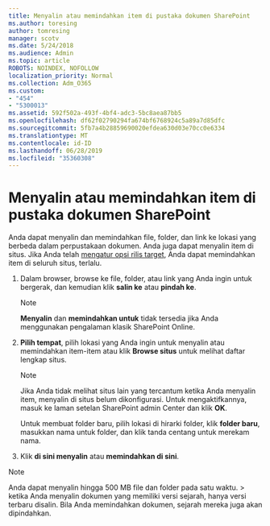 ```yaml
---
title: Menyalin atau memindahkan item di pustaka dokumen SharePoint
ms.author: toresing
author: tomresing
manager: scotv
ms.date: 5/24/2018
ms.audience: Admin
ms.topic: article
ROBOTS: NOINDEX, NOFOLLOW
localization_priority: Normal
ms.collection: Adm_O365
ms.custom:
- "454"
- "5300013"
ms.assetid: 592f502a-493f-4bf4-adc3-5bc8aea87bb5
ms.openlocfilehash: df62f02790294fa674bf6768924c5a89a7d85dfc
ms.sourcegitcommit: 5fb7a4b28859690020efdea630d03e70cc0e6334
ms.translationtype: MT
ms.contentlocale: id-ID
ms.lasthandoff: 06/28/2019
ms.locfileid: "35360308"
---
```

# <a name="copy-or-move-items-in-a-sharepoint-document-library"></a>Menyalin atau memindahkan item di pustaka dokumen SharePoint

Anda dapat menyalin dan memindahkan file, folder, dan link ke lokasi yang berbeda dalam perpustakaan dokumen. Anda juga dapat menyalin item di situs. Jika Anda telah [mengatur opsi rilis target](https://go.microsoft.com/fwlink/?linkid=622980), Anda dapat memindahkan item di seluruh situs, terlalu.
  
1. Dalam browser, browse ke file, folder, atau link yang Anda ingin untuk bergerak, dan kemudian klik **salin ke** atau **pindah ke**.

    > [!NOTE]
    > **Menyalin** dan **memindahkan untuk** tidak tersedia jika Anda menggunakan pengalaman klasik SharePoint Online.
  
2. **Pilih tempat**, pilih lokasi yang Anda ingin untuk menyalin atau memindahkan item-item atau klik **Browse situs** untuk melihat daftar lengkap situs.

    > [!NOTE]
    > Jika Anda tidak melihat situs lain yang tercantum ketika Anda menyalin item, menyalin di situs belum dikonfigurasi. Untuk mengaktifkannya, masuk ke laman setelan SharePoint admin Center dan klik **OK**.
  
    Untuk membuat folder baru, pilih lokasi di hirarki folder, klik **folder baru**, masukkan nama untuk folder, dan klik tanda centang untuk merekam nama.

3. Klik **di sini menyalin** atau **memindahkan di sini**.

> [!NOTE]
> Anda dapat menyalin hingga 500 MB file dan folder pada satu waktu. > ketika Anda menyalin dokumen yang memiliki versi sejarah, hanya versi terbaru disalin. Bila Anda memindahkan dokumen, sejarah mereka juga akan dipindahkan.
  